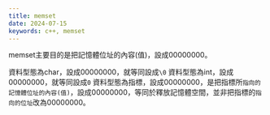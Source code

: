 ```yaml
---
title: memset
date: 2024-07-15
keywords: c++, memset
---
```


memset主要目的是把記憶體位址的內容(值)，設成00000000。

資料型態為char，設成00000000，就等同設成`\0`
資料型態為int，設成00000000，就等同設成`0`
資料型態為指標，設成00000000，是把指標所`指向的記憶體位址的內容(值)`，設成00000000，等同於釋放記憶體空間，並非把指標的`指向的位址`改為00000000。


